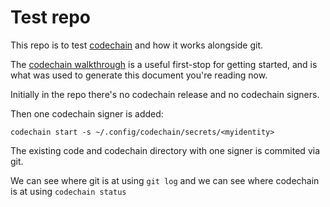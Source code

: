 # Test repo

This repo is to test [codechain](https://github.com/frankbraun/codechain)
and how it works alongside git.

The [codechain walkthrough](https://github.com/frankbraun/codechain/blob/master/doc/walkthrough.md)
is a useful first-stop for getting started, and is what was used to generate
this document you're reading now.

Initially in the repo there's no codechain release and no codechain signers.

Then one codechain signer is added:

`codechain start -s ~/.config/codechain/secrets/<myidentity>`

The existing code and codechain directory with one signer is commited via git.

We can see where git is at using `git log` and we can see where codechain is at
using `codechain status`
